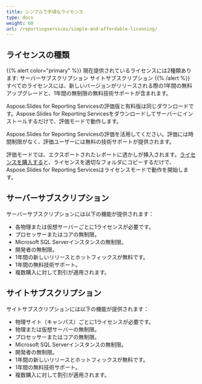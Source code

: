 ```yaml
---
title: シンプルで手頃なライセンス
type: docs
weight: 60
url: /reportingservices/simple-and-affordable-licensing/
---
```


## ライセンスの種類
{{% alert color="primary" %}} 現在提供されているライセンスには2種類あります: サーバーサブスクリプション サイトサブスクリプション {{% /alert %}}
すべてのライセンスには、新しいバージョンがリリースされる際の1年間の無料アップグレードと、1年間の無制限の無料技術サポートが含まれます。

Aspose.Slides for Reporting Servicesの評価版と有料版は同じダウンロードです。Aspose.Slides for Reporting Servicesをダウンロードしてサーバーにインストールするだけで、評価モードで動作します。

Aspose.Slides for Reporting Servicesの評価を活用してください。評価には時間制限がなく、評価ユーザーには無料の技術サポートが提供されます。

評価モードでは、エクスポートされたレポートに透かしが挿入されます。[ライセンスを購入する](https://purchase.aspose.com/buy)と、ライセンスを適切なフォルダにコピーするだけで、Aspose.Slides for Reporting Servicesはライセンスモードで動作を開始します。
## **サーバーサブスクリプション**
サーバーサブスクリプションには以下の機能が提供されます：

- 各物理または仮想サーバーごとに1ライセンスが必要です。
- プロセッサーまたはコアの無制限。
- Microsoft SQL Serverインスタンスの無制限。
- 開発者の無制限。
- 1年間の新しいリリースとホットフィックスが無料です。
- 1年間の無料技術サポート。
- 複数購入に対して割引が適用されます。
## **サイトサブスクリプション**
サイトサブスクリプションには以下の機能が提供されます：

- 物理サイト（キャンパス）ごとに1ライセンスが必要です。
- 物理または仮想サーバーの無制限。
- プロセッサーまたはコアの無制限。
- Microsoft SQL Serverインスタンスの無制限。
- 開発者の無制限。
- 1年間の新しいリリースとホットフィックスが無料です。
- 1年間の無料技術サポート。
- 複数購入に対して割引が適用されます。